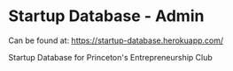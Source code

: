 # Startup Database - Admin

Can be found at: https://startup-database.herokuapp.com/

Startup Database for Princeton's Entrepreneurship Club


